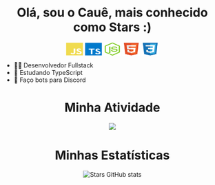 <h1 align="center">Olá, sou o Cauê, mais conhecido como Stars :)</h1>

<p align="center">
  <img align="center" alt="Js" height="30" width="40" src="https://raw.githubusercontent.com/devicons/devicon/master/icons/javascript/javascript-plain.svg">
  <img align="center" alt="Ts" height="30" width="40" src="https://raw.githubusercontent.com/devicons/devicon/master/icons/typescript/typescript-plain.svg">
  <img align="center" alt="Node.js" height="30" width="40" src="https://raw.githubusercontent.com/devicons/devicon/master/icons/nodejs/nodejs-original.svg">
  <img align="center" alt="HTML" height="30" width="40" src="https://raw.githubusercontent.com/devicons/devicon/master/icons/html5/html5-original.svg">
  <img align="center" alt="CSS" height="30" width="40" src="https://raw.githubusercontent.com/devicons/devicon/master/icons/css3/css3-original.svg">
</p>

* 👨‍💻 Desenvolvedor Fullstack
* 🌱 Estudando TypeScript
* 🤖 Faço bots para Discord 

<h1 align="center">Minha Atividade</h1>

<div align="center">
  <a href="https://stars.xyz">
    <img src="https://lanyard.cnrad.dev/api/1068374487550152754">
  </a>
</div>

<h1 align="center">Minhas Estatísticas</h1>

<p align="center">
  <img src="https://github-readme-stats.vercel.app/api?username=stars02&show_icons=true&theme=dark&count_private=true" alt="Stars GitHub stats">
</p>
